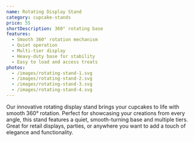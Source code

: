 ```yaml
---
name: Rotating Display Stand
category: cupcake-stands
price: 55
shortDescription: 360° rotating base
features:
  - Smooth 360° rotation mechanism
  - Quiet operation
  - Multi-tier display
  - Heavy-duty base for stability
  - Easy to load and access treats
photos:
  - /images/rotating-stand-1.svg
  - /images/rotating-stand-2.svg
  - /images/rotating-stand-3.svg
  - /images/rotating-stand-4.svg
---
```


Our innovative rotating display stand brings your cupcakes to life with smooth 360° rotation.
Perfect for showcasing your creations from every angle, this stand features a quiet, smooth-turning base and multiple tiers.
Great for retail displays, parties, or anywhere you want to add a touch of elegance and functionality.